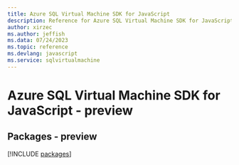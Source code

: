 ```yaml
---
title: Azure SQL Virtual Machine SDK for JavaScript
description: Reference for Azure SQL Virtual Machine SDK for JavaScript
author: xirzec
ms.author: jeffish
ms.data: 07/24/2023
ms.topic: reference
ms.devlang: javascript
ms.service: sqlvirtualmachine
---
```

# Azure SQL Virtual Machine SDK for JavaScript - preview
## Packages - preview
[!INCLUDE [packages](sql-virtual-machine-index.md)]